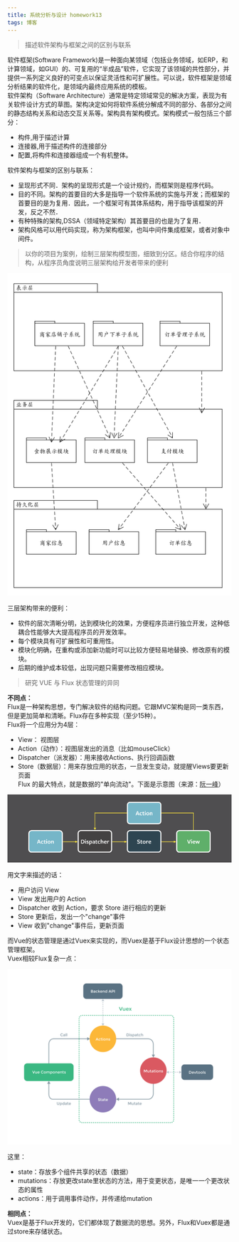 ```yaml
---  
title: 系统分析与设计 homework13  
tags: 博客  
---  
```

  
> 描述软件架构与框架之间的区别与联系  
  
软件框架(Software Framework)是一种面向某领域（包括业务领域，如ERP，和计算领域，如GUI）的、可复用的“半成品”软件，它实现了该领域的共性部分，并提供一系列定义良好的可变点以保证灵活性和可扩展性。可以说，软件框架是领域分析结果的软件化，是领域内最终应用系统的模板。  
软件架构（Software Architecture）通常是特定领域常见的解决方案，表现为有关软件设计方式的草图。架构决定如何将软件系统分解成不同的部分、各部分之间的静态结构关系和动态交互关系等。架构具有架构模式。架构模式一般包括三个部分：  
  
- 构件,用于描述计算  
- 连接器,用于描述构件的连接部分  
- 配置,将构件和连接器组成一个有机整体。  
  
软件架构与框架的区别与联系：  
  
- 呈现形式不同．架构的呈现形式是一个设计规约，而框架则是程序代码。  
- 目的不同。架构的首要目的大多是指导一个软件系统的实施与开发；而框架的首要目的是为复用．因此，一个框架可有其体系结构，用于指导该框架的开发，反之不然．  
- 有种特殊的架构,DSSA（领域特定架构）其首要目的也是为了复用．  
- 架构风格可以用代码实现，称为架构框架，也叫中间件集成框架，或者对象中间件。  
  
> 以你的项目为案例，绘制三层架构模型图，细致到分区。结合你程序的结构，从程序员角度说明三层架构给开发者带来的便利  
  
![3layer][1]  
  
三层架构带来的便利：  
  
- 软件的层次清晰分明，达到模块化的效果，方便程序员进行独立开发，这种低耦合性能够大大提高程序员的开发效率。  
- 每个模块具有可扩展性和可重用性。  
- 模块化明确，在重构或添加新功能时可以比较方便轻易地替换、修改原有的模块。  
- 后期的维护成本较低，出现问题只需要修改相应模块。  
  
> 研究 VUE 与 Flux 状态管理的异同  
  
**不同点：**  
Flux是一种架构思想，专门解决软件的结构问题。它跟MVC架构是同一类东西，但是更加简单和清晰。Flux存在多种实现（至少15种）。  
Flux将一个应用分为4层：  
  
- View： 视图层  
- Action（动作）：视图层发出的消息（比如mouseClick）  
- Dispatcher（派发器）：用来接收Actions、执行回调函数  
- Store（数据层）：用来存放应用的状态，一旦发生变动，就提醒Views要更新页面  
Flux 的最大特点，就是数据的"单向流动"。下面是示意图（来源：[阮一峰][2]）  
  
![flux][3]  
  
用文字来描述的话：  
  
- 用户访问 View  
- View 发出用户的 Action  
- Dispatcher 收到 Action，要求 Store 进行相应的更新  
- Store 更新后，发出一个"change"事件  
- View 收到"change"事件后，更新页面  
  
而Vue的状态管理是通过Vuex来实现的，而Vuex是基于Flux设计思想的一个状态管理框架。  
Vuex相较Flux复杂一点：  
  
![vuex][4]  
  
这里：  
  
- state：存放多个组件共享的状态（数据）  
- mutations：存放更改state里状态的方法，用于变更状态，是唯一一个更改状态的属性  
- actions：用于调用事件动作，并传递给mutation  
  
**相同点：**  
Vuex是基于Flux开发的，它们都体现了数据流的思想。另外，Flux和Vuex都是通过store来存储状态。  
  
  
[1]: ../img/0603_1.png  
[2]: http://www.ruanyifeng.com/blog/2016/01/flux.html  
[3]: ../img/0603_2.png  
[4]: ../img/0603_3.png  
